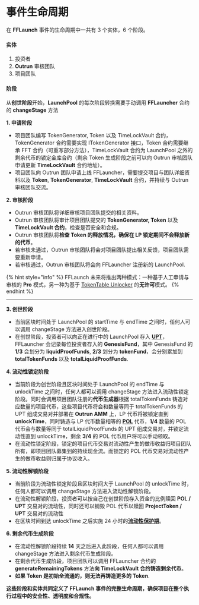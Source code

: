 # 事件生命周期

在 **FFLaunch** 事件的生命周期中一共有 3 个实体，6 个阶段。

#### 实体

1. 投资者
2. **Outrun** 审核团队
3. 项目团队

#### 阶段

从**创世阶段**开始，**LaunchPool** 的每次阶段转换需要手动调用 **FFLauncher** 合约的 **changeStage** 方法

**1. 申请阶段**

* 项目团队编写 TokenGenerator, Token 以及 TimeLockVault 合约，TokenGenerator 合约需要实现 ITokenGenerator 接口，Token 合约需要继承 FFT 合约（可重写部分方法），TimeLockVault 合约为 LaunchPool 之外的剩余代币的锁定金库合约（剩余 Token 生成阶段之前可以向 Outrun 审核团队申请更新 **TimeLockVault** 合约地址）。
* 项目团队向 Outrun 团队申请上线 FFLauncher，需要提交项目与团队详细资料以及 **Token**, **TokenGenerator**, **TimeLockVault** 合约，并持续与 Outrun 审核团队交流。

**2. 审核阶段**

* Outrun 审核团队将详细审核项目团队提交的相关资料。
* Outrun 审核团队将审计项目团队提交的 **TokenGenerator, Token** 以及 **TimeLockVault 合约**，检查是否安全和合规。
* Outrun 审核团队将**检查 Token 的释放情况，确保在 LP 锁定期间不会释放新的代币**。
* 若审核未通过，Outrun 审核团队将会对项目团队提出相关反馈，项目团队需要重新申请。
* 若审核通过，Outrun 审核团队将会向 FFLauncher 注册新的 LaunchPool.

{% hint style="info" %}
FFLaunch 未来将推出两种模式：一种基于人工申请与审核的 **Pro** 模式，另一种为基于 [TokenTable Unlocker](https://docs.tokentable.xyz/for-founders/tokentable-unlocker) 的**无许可**模式。
{% endhint %}

***

**3. 创世阶段**

* 当前区块时间处于 LaunchPool 的 startTime 与 endTime 之间时，任何人可以调用 changeStage 方法进入创世阶段。
* 在创世阶段，投资者可以向正在进行中的 LaunchPool 存入 [**UPT**](../outstake/yield-tokenization/upt/)，FFLauncher 会记录每位投资者存入的 **GenesisFund**，其中 GenesisFund 的 **1/3** 会划分为 **liquidProofFunds**, **2/3** 划分为 **tokenFund**，会分别累加到 **totalTokenFunds** 以及 **totalLiquidProofFunds**.

**4. 流动性锁定阶段**

* 当前阶段为创世阶段且区块时间处于 LaunchPool 的 endTime 与 unlockTime 之间时，任何人都可以调用 changeStage 方法进入流动性锁定阶段。同时会调用项目团队注册的**代币生成器**根据 totalTokenFunds 铸造对应数量的项目代币，这些项目代币将会和数量等同于 totalTokenFunds 的 UPT 组成交易对并部署在 **Outrun AMM** 上，LP 代币将被锁定直到 **unlockTime**，同时铸造与 LP 代币数量相等的 [**POL**](proof-of-liquidity-token/) 代币，**1/4** 数量的 POL 代币会与数量等同于 totalLiquidProofFunds 的 UPT 组成交易对，并锁定流动性直到 unlockTime，剩余 **3/4** 的 POL 代币用户将可以手动领取。
* 在流动性锁定阶段，锁定的项目代币交易对流动性产生的做市收益归项目团队所有，即项目团队募集到的持续现金流。而锁定的 POL 代币交易对流动性产生的做市收益则归属于协议收入。

**5. 流动性解锁阶段**

* 当前阶段为流动性锁定阶段且区块时间大于 LaunchPool 的 unlockTime 时，任何人都可以调用 changeStage 方法进入流动性解锁阶段。
* 在流动性解锁阶段，投资者可以按自己在创世阶段存入资金的比例赎回 **POL / UPT** 交易对的流动性，同时还可以销毁 POL 代币以赎回 **ProjectToken / UPT** 交易对的流动性
* 在区块时间到达 unlockTime 之后实施 24 小时的[**流动性保护期**](proof-of-liquidity-token/)。

**6. 剩余代币生成阶段**

* 在流动性解锁阶段持续 **14** 天之后进入此阶段，任何人都可以调用 changeStage 方法进入剩余代币生成阶段。
* 在剩余代币生成阶段，项目团队可以调用 FFLauncher 合约的 **generateRemainingTokens** 方法**向 TimeLockVault 合约铸造剩余代币**。
* **如果 Token 是初始全流通的，则无法再铸造更多的 Token**.

**这些阶段和实体共同定义了 FFLaunch 事件的完整生命周期，确保项目在整个执行过程中的安全性、透明度和合规性。**
